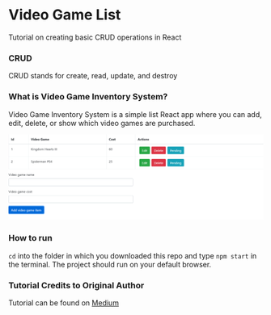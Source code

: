 # Video Game List 

Tutorial on creating basic CRUD operations in React

### CRUD

CRUD stands for create, read, update, and destroy

### What is Video Game Inventory System?

Video Game  Inventory System is a simple list React app where you can add, edit, delete, or show which video games are purchased. 

![Image of VideoGameInventorySystem](https://raw.githubusercontent.com/zack-fortier/VideoGameList/master/videogamelist/src/Manual12.png)

### How to run

`cd` into the folder in which you downloaded this repo and type `npm start` in the terminal. The project should run on your default browser.

### Tutorial Credits to Original Author
Tutorial can be found on [Medium](https://medium.com/@zfortier42/how-to-create-a-basic-crud-app-in-react-bootstrap-ac666a46a5b8?source=friends_link&sk=11c4519c5dd8a0f8600209d4413fa845)

